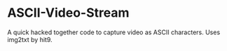 # ASCII-Video-Stream
A quick hacked together code to capture video as ASCII characters. Uses img2txt by hit9.
